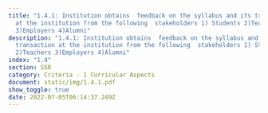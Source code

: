 ```yaml
---
title: "1.4.1: Institution obtains  feedback on the syllabus and its transaction
  at the institution from the following  stakeholders 1) Students 2)Teachers
  3)Employers 4)Alumni"
description: "1.4.1: Institution obtains  feedback on the syllabus and its
  transaction at the institution from the following  stakeholders 1) Students
  2)Teachers 3)Employers 4)Alumni"
index: "1.4"
section: SSR
category: Criteria - 1 Curricular Aspects
document: static/img/1.4.1.pdf
show_toggle: true
date: 2022-07-05T06:14:37.249Z
---
```


